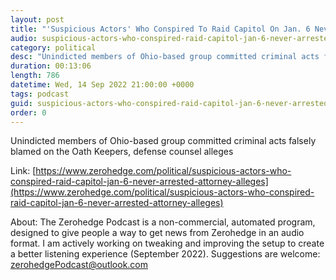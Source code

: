 ```yaml
---
layout: post
title: "'Suspicious Actors' Who Conspired To Raid Capitol On Jan. 6 Never Arrested, Attorney Alleges"
audio: suspicious-actors-who-conspired-raid-capitol-jan-6-never-arrested-attorney-alleges-0
category: political
desc: "Unindicted members of Ohio-based group committed criminal acts falsely blamed on the Oath Keepers, defense counsel alleges"
duration: 00:13:06
length: 786
datetime: Wed, 14 Sep 2022 21:00:00 +0000
tags: podcast
guid: suspicious-actors-who-conspired-raid-capitol-jan-6-never-arrested-attorney-alleges-0
order: 0
---
```

Unindicted members of Ohio-based group committed criminal acts falsely blamed on the Oath Keepers, defense counsel alleges

Link: [https://www.zerohedge.com/political/suspicious-actors-who-conspired-raid-capitol-jan-6-never-arrested-attorney-alleges](https://www.zerohedge.com/political/suspicious-actors-who-conspired-raid-capitol-jan-6-never-arrested-attorney-alleges)

About: The Zerohedge Podcast is a non-commercial, automated program, designed to give people a way to get news from Zerohedge in an audio format.  I am actively working on tweaking and improving the setup to create a better listening experience (September 2022).  Suggestions are welcome: [zerohedgePodcast@outlook.com](mailto:zerohedgePodcast@outlook.com)